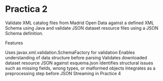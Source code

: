 # Practica 2

Validate XML catalog files from Madrid Open Data against a defined XML Schema using Java and validate JSON dataset resource files using a JSON Schema definition.

Features

Uses javax.xml.validation.SchemaFactory for validation
Enables understanding of data structure before parsing
Validates downloaded dataset resource JSON against esquema.json
Identifies structural issues such as missing fields, wrong types, or malformed objects
Integrates as a preprocessing step before JSON Streaming in Practice 4
